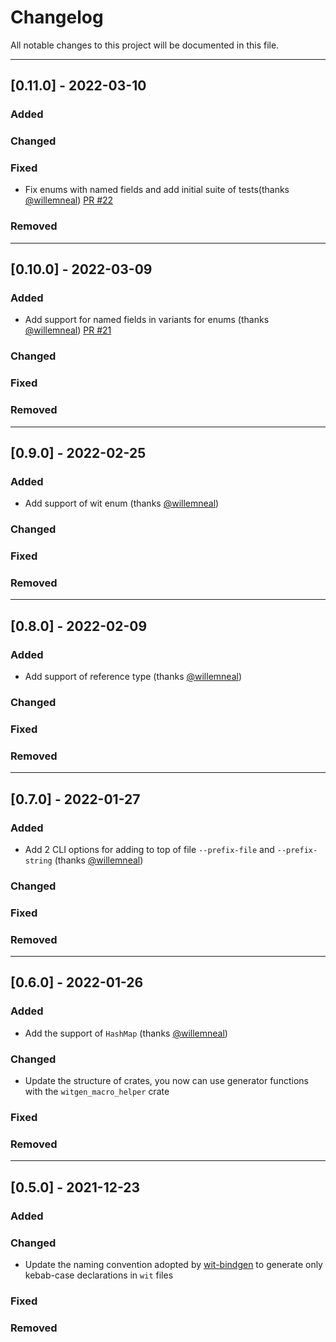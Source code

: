 # Changelog

All notable changes to this project will be documented in this file.

---
## [0.11.0] - 2022-03-10
### Added
### Changed
### Fixed
- Fix enums with named fields and add initial suite of tests(thanks [@willemneal](https://github.com/willemneal)) [PR #22](https://github.com/bnjjj/witgen/pull/22)
### Removed

---
## [0.10.0] - 2022-03-09
### Added
- Add support for named fields in variants for enums (thanks [@willemneal](https://github.com/willemneal)) [PR #21](https://github.com/bnjjj/witgen/pull/21)
### Changed
### Fixed
### Removed

---
## [0.9.0] - 2022-02-25
### Added
- Add support of wit enum (thanks [@willemneal](https://github.com/willemneal))
### Changed
### Fixed
### Removed

---
## [0.8.0] - 2022-02-09
### Added
- Add support of reference type (thanks [@willemneal](https://github.com/willemneal))
### Changed
### Fixed
### Removed

---
## [0.7.0] - 2022-01-27
### Added
- Add 2 CLI options for adding to top of file `--prefix-file` and `--prefix-string` (thanks [@willemneal](https://github.com/willemneal))
### Changed
### Fixed
### Removed

---
## [0.6.0] - 2022-01-26
### Added
- Add the support of `HashMap` (thanks [@willemneal](https://github.com/willemneal))
### Changed
- Update the structure of crates, you now can use generator functions with the `witgen_macro_helper` crate
### Fixed
### Removed

---
## [0.5.0] - 2021-12-23
### Added
### Changed
- Update the naming convention adopted by [wit-bindgen](https://github.com/bytecodealliance/wit-bindgen/pull/119) to generate only kebab-case declarations in `wit` files
### Fixed
### Removed

